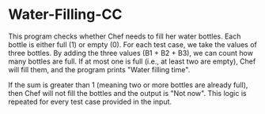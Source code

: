 ﻿# Water-Filling-CC


This program checks whether Chef needs to fill her water bottles. Each bottle is either full (1) or empty (0). For each test case, we take the values of three bottles. By adding the three values (B1 + B2 + B3), we can count how many bottles are full. If at most one is full (i.e., at least two are empty), Chef will fill them, and the program prints "Water filling time".

If the sum is greater than 1 (meaning two or more bottles are already full), then Chef will not fill the bottles and the output is "Not now". This logic is repeated for every test case provided in the input.
